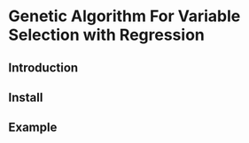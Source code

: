 # Genetic Algorithm For Variable Selection with Regression

## Introduction

## Install

## Example
